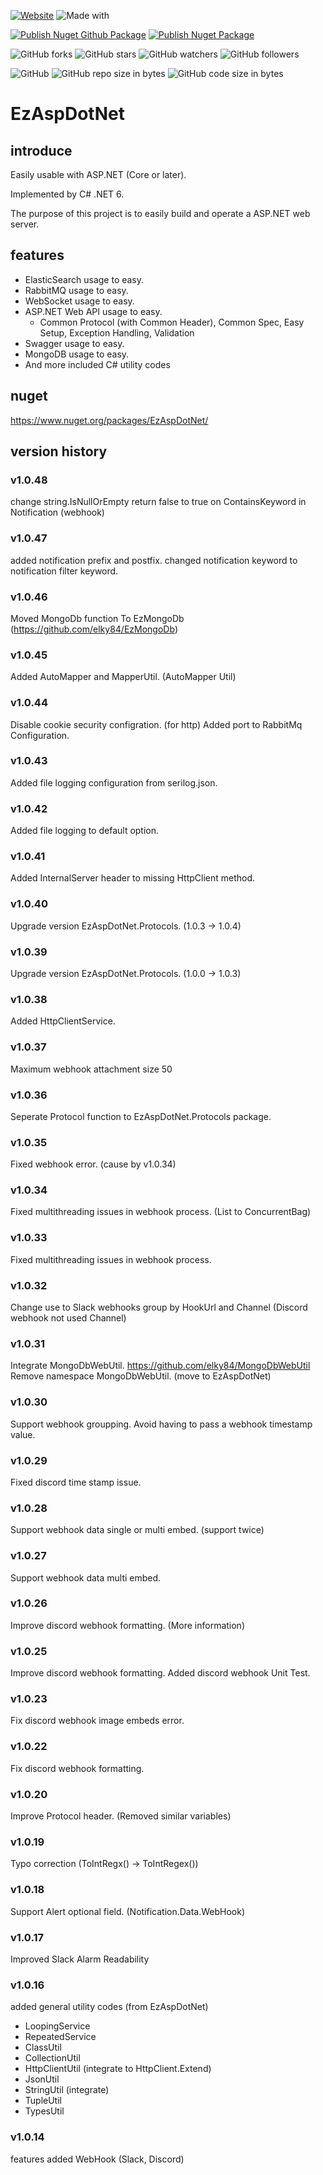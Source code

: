 [![Website](https://img.shields.io/website-up-down-green-red/http/shields.io.svg?label=elky-essay)](https://elky84.github.io)
![Made with](https://img.shields.io/badge/made%20with-.NET6-blue.svg)

[![Publish Nuget Github Package](https://github.com/elky84/EzAspDotNet/actions/workflows/publish_github.yml/badge.svg)](https://github.com/elky84/EzAspDotNet/actions/workflows/publish_github.yml)
[![Publish Nuget Package](https://github.com/elky84/EzAspDotNet/actions/workflows/publish_nuget.yml/badge.svg)](https://github.com/elky84/EzAspDotNet/actions/workflows/publish_nuget.yml)

![GitHub forks](https://img.shields.io/github/forks/elky84/EzAspDotNet.svg?style=social&label=Fork)
![GitHub stars](https://img.shields.io/github/stars/elky84/EzAspDotNet.svg?style=social&label=Stars)
![GitHub watchers](https://img.shields.io/github/watchers/elky84/EzAspDotNet.svg?style=social&label=Watch)
![GitHub followers](https://img.shields.io/github/followers/elky84.svg?style=social&label=Follow)

![GitHub](https://img.shields.io/github/license/mashape/apistatus.svg)
![GitHub repo size in bytes](https://img.shields.io/github/repo-size/elky84/EzAspDotNet.svg)
![GitHub code size in bytes](https://img.shields.io/github/languages/code-size/elky84/EzAspDotNet.svg)


# EzAspDotNet

## introduce

Easily usable with ASP.NET (Core or later).

Implemented by C# .NET 6.

The purpose of this project is to easily build and operate a ASP.NET web server.

## features
* ElasticSearch usage to easy.
* RabbitMQ usage to easy.
* WebSocket usage to easy.
* ASP.NET Web API usage to easy.
  * Common Protocol (with Common Header), Common Spec, Easy Setup, Exception Handling, Validation
* Swagger usage to easy.
* MongoDB  usage to easy.
* And more included C# utility codes

## nuget

<https://www.nuget.org/packages/EzAspDotNet/>

## version history

### v1.0.48
change string.IsNullOrEmpty return false to true on ContainsKeyword  in Notification (webhook)

### v1.0.47
added notification prefix and postfix.
changed notification keyword to notification filter keyword.

### v1.0.46
Moved MongoDb function To EzMongoDb (<https://github.com/elky84/EzMongoDb>)

### v1.0.45
Added AutoMapper and MapperUtil. (AutoMapper Util)

### v1.0.44
Disable cookie security configration. (for http)
Added port to RabbitMq Configuration.

### v1.0.43
Added file logging configuration from serilog.json.

### v1.0.42
Added file logging to default option.

### v1.0.41
Added InternalServer header to missing HttpClient method.

### v1.0.40
Upgrade version EzAspDotNet.Protocols. (1.0.3 -> 1.0.4)

### v1.0.39
Upgrade version EzAspDotNet.Protocols. (1.0.0 -> 1.0.3)

### v1.0.38
Added HttpClientService.

### v1.0.37
Maximum webhook attachment size 50

### v1.0.36
Seperate Protocol function to EzAspDotNet.Protocols package.

### v1.0.35
Fixed webhook error. (cause by v1.0.34)

### v1.0.34
Fixed multithreading issues in webhook process. (List to ConcurrentBag)

### v1.0.33
Fixed multithreading issues in webhook process.

### v1.0.32
Change use to Slack webhooks group by HookUrl and Channel (Discord webhook not used Channel)

### v1.0.31
Integrate MongoDbWebUtil. <https://github.com/elky84/MongoDbWebUtil>
Remove namespace MongoDbWebUtil. (move to EzAspDotNet)

### v1.0.30
Support webhook groupping.
Avoid having to pass a webhook timestamp value.

### v1.0.29
Fixed discord time stamp issue.

### v1.0.28
Support webhook data single or multi embed. (support twice)

### v1.0.27
Support webhook data multi embed.

### v1.0.26
Improve discord webhook formatting. (More information)

### v1.0.25
Improve discord webhook formatting.
Added discord webhook Unit Test.

### v1.0.23
Fix discord webhook image embeds error.

### v1.0.22
Fix discord webhook formatting.

### v1.0.20
Improve Protocol header. (Removed similar variables)

### v1.0.19
Typo correction (ToIntRegx() -> ToIntRegex())

### v1.0.18
Support Alert optional field. (Notification.Data.WebHook)

### v1.0.17
Improved Slack Alarm Readability 

### v1.0.16

added general utility codes (from EzAspDotNet)
- LoopingService
- RepeatedService
- ClassUtil
- CollectionUtil
- HttpClientUtil (integrate to HttpClient.Extend)
- JsonUtil
- StringUtil (integrate)
- TupleUtil
- TypesUtil

### v1.0.14

features added WebHook (Slack, Discord)
